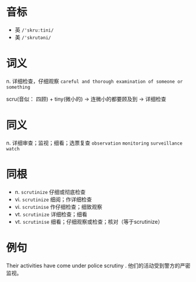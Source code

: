 # 音标

- 英 `/'skruːtini/`
- 美 `/'skrutəni/`

# 词义

n. 详细检查，仔细观察
`careful and thorough examination of someone or something`



scru(音似： 四顾) + tiny(微小的) → 连微小的都要顾及到 → 详细检查

# 同义

n. 详细审查；监视；细看；选票复查
`observation` `monitoring` `surveillance` `watch`

# 同根

- n. `scrutinize` 仔细或彻底检查
- vi. `scrutinize` 细阅；作详细检查
- vi. `scrutinise` 作仔细检查；细致观察
- vt. `scrutinize` 详细检查；细看
- vt. `scrutinise` 细看；仔细观察或检查；核对（等于scrutinize）

# 例句

Their activities have come under police scrutiny .
他们的活动受到警方的严密监视。


